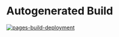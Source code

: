 # Autogenerated Build
[![pages-build-deployment](https://github.com/padm-io/docs-build/actions/workflows/pages/pages-build-deployment/badge.svg?branch=gh-pages)](https://github.com/padm-io/docs-build/actions/workflows/pages/pages-build-deployment)
